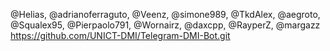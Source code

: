@Helias, @adrianoferraguto, @Veenz, @simone989, @TkdAlex, @aegroto, @Squalex95, @Pierpaolo791, @Wornairz, @daxcpp, @RayperZ, @margazz
https://github.com/UNICT-DMI/Telegram-DMI-Bot.git
